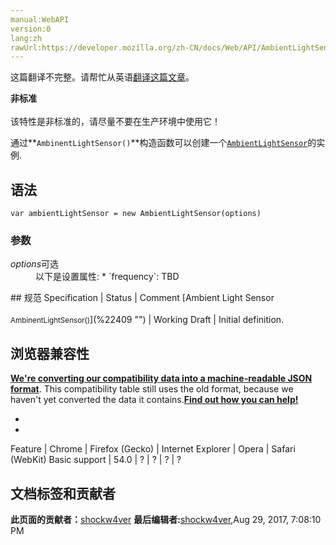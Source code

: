 ```yaml
---
manual:WebAPI
version:0
lang:zh
rawUrl:https://developer.mozilla.org/zh-CN/docs/Web/API/AmbientLightSensor/AmbientLightSensor
---
```




这篇翻译不完整。请帮忙从英语[翻译这篇文章](%22408 "")。






**非标准**<br></br>该特性是非标准的，请尽量不要在生产环境中使用它！




通过**`AmbinentLightSensor()`**构造函数可以创建一个[`AmbientLightSensor`](%2529 "环境光传感器API的``AmbientLightSensor``返回一个用于访问AmbientLightSensorReading的接口。")的实例.


## 语法<a name="语法"></a>

```
var ambientLightSensor = new AmbientLightSensor(options)
```

### 参数<a name="参数"></a>
<dl><dt id=''><em>options</em>可选</dt><dd>以下是设置属性:
* `frequency`: TBD
</dd></dl>
## 规范<a name="规范"></a>
Specification | Status | Comment 
[Ambient Light Sensor<br></br><small>AmbinentLightSensor()</small>](%22409 "") | Working Draft | Initial definition. 


## 浏览器兼容性<a name="浏览器兼容性"></a>


**[We&#39;re converting our compatibility data into a machine-readable JSON format](%3344 "")**. This compatibility table still uses the old format, because we haven&#39;t yet converted the data it contains.**[Find out how you can help!](%3392 "")**


* 
* 
Feature | Chrome | Firefox (Gecko) | Internet Explorer | Opera | Safari (WebKit) 
Basic support | 54.0 | ? | ? | ? | ? 







## 文档标签和贡献者
**此页面的贡献者：**[shockw4ver](%3349 "")
**最后编辑者:**[shockw4ver](%3349 ""),<time>Aug 29, 2017, 7:08:10 PM</time>


